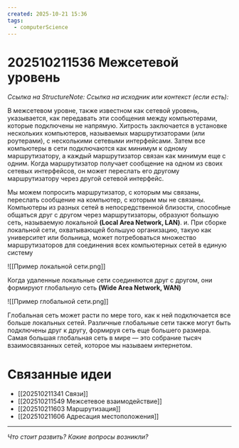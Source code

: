 ```yaml
---
created: 2025-10-21 15:36
tags:
  - computerScience
---
```

# 202510211536 Межсетевой уровень

*Ссылка на StructureNote:*
*Ссылка на исходник или контекст (если есть):*

В межсетевом уровне, также известном как сетевой уровень, указывается, как передавать эти сообщения между компьютерами, которые подключены не напрямую. Хитрость заключается в установке нескольких компьютеров, называемых маршрутизаторами (или роутерами), с несколькими сетевыми интерфейсами. Затем все компьютеры в сети подключаются как минимум к одному маршрутизатору, а каждый маршрутизатор связан как минимум еще с одним. Когда маршрутизатор получает сообщение на одном из своих сетевых интерфейсов, он может переслать его другому маршрутизатору через другой сетевой интерфейс.

Мы можем попросить маршрутизатор, с которым мы связаны, переслать сообщение на компьютер, с которым мы не связаны. Компьютеры из разных сетей в непосредственной близости, способные общаться друг с другом через маршрутизаторы, образуют большую сеть, называемую локальной **(Local Area Network‚ LAN)**. и. При сборке локальной сети, охватывающей большую организацию, такую как университет или больница, может потребоваться множество маршрутизаторов для соединения всех компьютерных сетей в единую систему

![[Пример локальной сети.png]]

Когда удаленные локальные сети соединяются друг с другом, они формируют глобальную сеть **(Wide Area Network‚ WAN)**

![[Пример глобальной сети.png]]

Глобальная сеть может расти по мере того, как к ней подключается все больше локальных сетей. Различные глобальные сети также могут быть подключены друг к другу, формируя сеть еще большего размера. Самая большая глобальная сеть в мире — это собрание тысяч взаимосвязанных сетей, которое мы называем интернетом.

# Связанные идеи

- [[202510211341 Связи]]
- [[202510211549 Межсетевое взаимодействие]]
- [[202510211603 Маршрутизация]]
- [[202510211606 Адресация местоположения]]

---

*Что стоит развить? Какие вопросы возникли?*
